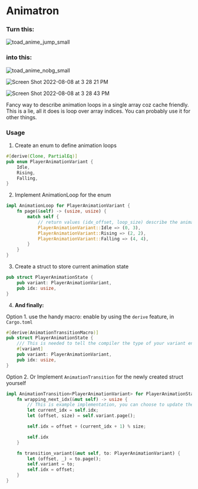 # Animatron

### Turn this:
![toad_anime_jump_small](https://user-images.githubusercontent.com/11029896/196866076-e491eb2c-df84-454c-bc3e-302c76feb705.png)

### into this:
![toad_anime_nobg_small](https://user-images.githubusercontent.com/11029896/196866248-5c28ed96-4f96-433b-a1b6-3319c2991a95.gif)

![Screen Shot 2022-08-08 at 3 28 21 PM](https://user-images.githubusercontent.com/11029896/183836973-f002f30f-8ac2-4717-8240-b1a9ecb70813.png)

![Screen Shot 2022-08-08 at 3 28 43 PM](https://user-images.githubusercontent.com/11029896/183836987-f1f6dce6-871e-4e5a-8da3-841734043c46.png)

Fancy way to describe animation loops in a single array coz cache friendly.
This is a lie, all it does is loop over array indices.
You can probably use it for other things.

### Usage

1. Create an enum to define animation loops

```Rust
#[derive(Clone, PartialEq)]
pub enum PlayerAnimationVariant {
    Idle,
    Rising,
    Falling,
}
```

2. Implement AnimationLoop for the enum

```Rust
impl AnimationLoop for PlayerAnimationVariant {
    fn page(&self) -> (usize, usize) {
        match self {
            // return values (idx_offset, loop_size) describe the animation loop
            PlayerAnimationVariant::Idle => (0, 3),
            PlayerAnimationVariant::Rising => (2, 2),
            PlayerAnimationVariant::Falling => (4, 4),
        }
    }
}
```

3. Create a struct to store current animation state

```Rust
pub struct PlayerAnimationState {
    pub variant: PlayerAnimationVariant,
    pub idx: usize,
}
```

4. **And finally:**

Option 1. use the handy macro:
enable by using the `derive` feature, in `Cargo.toml`

```Rust
#[derive(AnimationTransitionMacro)]
pub struct PlayerAnimationState {
    /// This is needed to tell the compiler the type of your variant enum
    #[variant]
    pub variant: PlayerAnimationVariant,
    pub idx: usize,
}
```



Option 2. Or Implement `AnimationTransition` for the newly created struct yourself

```Rust
impl AnimationTransition<PlayerAnimationVariant> for PlayerAnimationState {
    fn wrapping_next_idx(&mut self) -> usize {
        // This is example implementation, you can choose to update the page however you like
        let current_idx = self.idx;
        let (offset, size) = self.variant.page();

        self.idx = offset + (current_idx + 1) % size;

        self.idx
    }

    fn transition_variant(&mut self, to: PlayerAnimationVariant) {
        let (offset, _) = to.page();
        self.variant = to;
        self.idx = offset;
    }
}

```
